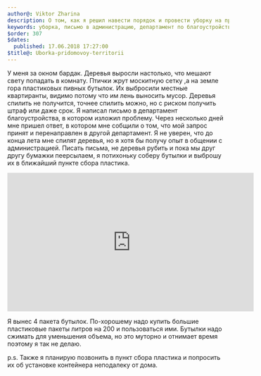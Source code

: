 ```yaml
---
author@: Viktor Zharina
description: О том, как я решил навести порядок и провести уборку на придомовой территории
keywords: уборка, письмо в администрацию, департамент по благоустройству, инициатива, спил деревьев, пластик
$order: 307
$dates:
  published: 17.06.2018 17:27:00
$title@: Uborka-pridomovoy-territorii
---
```

У меня за окном бардак. Деревья выросли настолько, что мешают свету попадать в комнату. Птички жрут москитную сетку
,а на земле гора пластиковых пивных бутылок. Их выбросили местные квартиранты, видимо потому что им лень выносить 
мусор. Деревья спилить не получится, точнее спилить можно, но с риском получить штраф или даже срок. 
Я написал письмо в департамент благоустройства, в котором изложил проблему. Через несколько дней мне пришел ответ, 
в котором мне собщили о том, что мой запрос принят и перенаправлен в другой департамент. Я не уверен, 
что до конца лета мне спилят деревья, но я хотя бы получу опыт в общении с администрацией. Писать письма, 
не деревья рубить и пока мы друг другу бумажки пеерсылаем, я потихоньку собeру бутылки и выброшу их в ближайший
пункте сбора пластика.
<p>
  <div class"videoWrapper">
    <iframe width="560" height="315" src="https://www.youtube.com/embed/hoNi8SYkfAM" frameborder="0" allow="autoplay; encrypted-media" allowfullscreen></iframe>
  </div>
</p>

Я вынес 4 пакета бутылок. По-хорошему надо купить большие пластиковые пакеты литров на 200 и пользоваться ими.
Бутылки надо сжимать для уменьшения объема, но это муторно и отнимает время поэтому я так не делаю.

p.s. Также я планирую позвонить в пункт сбора пластика и попросить их об установке контейнера неподалеку от дома.